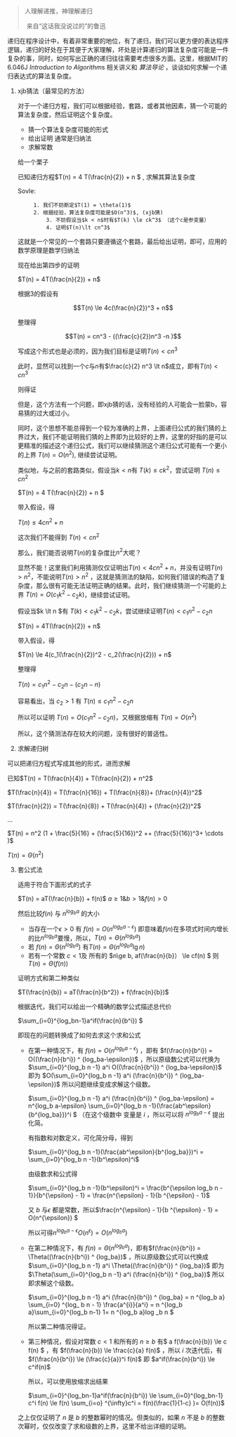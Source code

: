 >人理解递推，神理解递归   
>
>​									来自“这话我没说过的”的鲁迅

​	递归在程序设计中，有着非常重要的地位，有了递归，我们可以更方便的表达程序逻辑，递归的好处在于其便于大家理解，坏处是计算递归的算法复杂度可能是一件复杂的事，同时，如何写出正确的递归往往需要考虑很多方面。这里，根据MIT的6.046J *Introduction to Algorithm*s 相关讲义和 *算法导论* ，谈谈如何求解一个递归表达式的算法复杂度。

1. xjb猜法（最常见的方法）

   对于一个递归方程，我们可以根据经验，套路，或者其他因素，猜一个可能的算法复杂度，然后证明这个复杂度。

   * 猜一个算法复杂度可能的形式
   * 给出证明 通常是归纳法
   * 求解常数

   给一个栗子

   已知递归方程$T(n) = 4 T(\frac{n}{2}) + n $ , 求解其算法复杂度

   Sovle:

          	1. 我们不妨断定$T(1) = \theta(1)$
           	2. 根据经验，算法复杂度可能是$O(n^3)$, (xjb猜)
            	3. 不妨假设当$k < n$时有$T(k) \le ck^3$ （这个c是参变量）
            	4. 证明$T(n)\lt cn^3$

   这就是一个常见的一个套路只要遵循这个套路，最后给出证明，即可，应用的数学原理是数学归纳法

   现在给出第四步的证明

   $T(n) = 4T(\frac{n}{2}) + n$

   根据3的假设有

   $$T(n) \le 4c(\frac{n}{2})^3 + n$$

   整理得

   $$T(n) = cn^3 - ((\frac{c}{2})n^3 -n )$$

   写成这个形式也是必须的，因为我们目标是证明$T(n)\lt cn^3$

   此时，显然可以找到一个$c$与$n$有$\frac{c}{2} n^3 \lt n$成立，即有$T(n) \lt cn^3$

   则得证

   但是，这个方法有一个问题，即xjb猜的话，没有经验的人可能会一脸蒙b，容易猜的过大或过小。

   同时，这个思想不能总得到一个较为准确的上界，上面递归公式的我们猜的上界过大，我们不能证明我们猜的上界即为比较好的上界，这里的好指的是可以更精准的描述这个递归公式，我们可以继续猜测这个递归公式可能有一个更小的上界 $T(n) = O(n^2)$, 继续尝试证明。

   类似地，与之前的套路类似，假设当$k\lt n$有 $T(k) \le ck^2$，尝试证明 $T(n) \le cn^2$ 

   $T(n) = 4 T(\frac{n}{2}) + n $

   带入假设，得

   $T(n) \le 4cn^2 + n$

   这次我们不能得到 $T(n) \lt cn^2$

   那么，我们能否说明$T(n)$的复杂度比$n^2$大呢？

   显然不能！这里我们利用猜测仅仅证明出$T(n) < 4cn^2 + n$，并没有证明$T(n)>n^2$，不能说明$T(n) > n^2$ ，这就是猜测法的缺陷，如何我们错误的构造了复杂度，那么很有可能无法证明正确的结果。此时，我们继续猜测一个可能的上界 $T(n) = O(c_1k^2-c_2k)$，继续尝试证明。

   假设当$k \lt n $有 $T(k) < c_1k^2-c_2k$，尝试继续证明$T(n) < c_1n^2-c_2n$

   $T(n) = 4T(\frac{n}{2}) + n$

   带入假设，得

   $T(n) \le 4(c_1(\frac{n}{2})^2 - c_2(\frac{n}{2})) + n$

   整理得

   $T(n) = c_1n^2-c_2n-(c_2n-n)$

   容易看出，当 $c_2 \gt 1$ 有 $T(n) \le c_1n^2 - c_2n$

   所以可以证明 $T(n)=O(c_1n^2-c_2n)$，又根据放缩有 $T(n) = O(n^2)$

   所以，这个猜测法存在较大的问题，没有很好的普适性。

2. 求解递归树

  可以把递归方程式写成其他的形式，进而求解

  已知$T(n) = T(\frac{n}{4}) + T(\frac{n}{2}) + n^2$

  $T(\frac{n}{4}) = T(\frac{n}{16}) + T(\frac{n}{8})+ (\frac{n}{4})^2$

  $T(\frac{n}{2}) = T(\frac{n}{8}) + T(\frac{n}{4}) + (\frac{n}{2})^2$

  $\ldots$

  $T(n) = n^2 (1 + \frac{5}{16} + (\frac{5}{16})^2 ++ (\frac{5}{16})^3+ \cdots )$

  $T(n) = \Theta(n^2)$

3. 套公式法

   适用于符合下面形式的式子

   $T(n) = aT(\frac{n}{b}) + f(n)$     $a \ge 1 \& b\gt 1 \& f(n) \gt 0$

   然后比较$f(n)$ 与 $n^{log_ba}$ 的大小

   * 当存在一个$\epsilon \gt 0$ 有 $f(n)  = O(n^{log_ba-\epsilon})$ 即意味着$f(n)$在多项式时间内增长的比$n^{log_ba}$要慢，所以，$T(n) = \Theta(n^{log_ba})$
   * 若 $f(n) = \Theta(n^{log_ba})$ 有$T(n) = \Theta(n^{log_ba} \lg n)$
   * 若有一个常数 $c < 1$及 所有的 $n\ge b, af(\frac{n}{b}） \le cf(n) $ 则 $T(n) = \Theta(f(n))$

   证明方式和第二种类似

   $T(\frac{n}{b}) = aT(\frac{n}{b^2}) + f(\frac{n}{b})$

   根据迭代，我们可以给出一个精确的数学公式描述总代价

   $\sum_{i=0}^{log_bn-1}a^if(\frac{n}{b^i}) $

   即现在的问题转换成了如何去求这个求和公式

   * 在第一种情况下，有 $f(n) = O(n^{log_ba-\epsilon})$ ，即有 $f(\frac{n}{b^i}) = O((\frac{n}{b^i}) ^ {log_ba-\epsilon})$ ，所以原级数公式可以代换为 $\sum_{i=0}^{log_b n -1} a^i O((\frac{n}{b^i}) ^ {log_ba-\epsilon})$  即为 $O(\sum_{i=0}^{log_b n -1} a^i (\frac{n}{b^i}) ^ {log_ba-\epsilon})$ 所以问题继续变成求解这个级数。

     $\sum_{i=0}^{log_b n -1} a^i (\frac{n}{b^i}) ^ {log_ba-\epsilon} = n^{log_b a-\epsilon} \sum_{i=0}^{log_b n -1}(\frac{ab^\epsilon}{b^{log_ba}})^i $  （在这个级数中 变量是 $i$ ，所以可以将 $n^{log_b a - \epsilon}$ 提出化简。

     有指数和对数定义，可化简分母，得到

      $\sum_{i=0}^{log_b n -1}(\frac{ab^\epsilon}{b^{log_ba}})^i = \sum_{i=0}^{log_b n -1}(b^\epsilon)^i$ 

     由级数求和公式得

     $\sum_{i=0}^{log_b n -1}(b^\epsilon)^i = \frac{b^{\epsilon log_b n - 1}}{b^{\epsilon} - 1} = \frac{n^{\epsilon} - 1}{b ^{\epsilon} - 1}$

     又 $b$ 与$\epsilon$ 都是常数，所以$\frac{n^{\epsilon} - 1}{b ^{\epsilon} - 1}  = O(n^{\epsilon}) $ 

     所以可得$n^{log_b a-\epsilon} O(n^\epsilon) = O(n^{log_b a})$

   * 在第二种情况下，有 $f(n) = \Theta(n^{log_b a})$，即有$f(\frac{n}{b^i}) = \Theta((\frac{n}{b^i}) ^ {log_ba})$ ，所以原级数公式可以代换成$\sum_{i=0}^{log_b n -1} a^i \Theta((\frac{n}{b^i}) ^ {log_ba})$ 即为$\Theta(\sum_{i=0}^{log_b n -1} a^i (\frac{n}{b^i}) ^ {log_ba})$ 所以即求解这个级数。

     $\sum_{i=0}^{log_b n -1} a^i (\frac{n}{b^i}) ^ {log_ba} = n ^{log_b a} \sum_{i=0} ^{log_ b n - 1} \frac{a^{i}}{a^i} = n ^{log_b a}\sum_{i=0}^{log_b n-1} 1= n ^{log_b a}log _b n $  

     所以第二种情况得证。

   * 第三种情况，假设对常数 $c < 1$ 和所有的 $n \ge b$ 有$ a f(\frac{n}{b}) \le c f(n) $ ，有 $f(\frac{n}{b}) \le \frac{c}{a} f(n)$ ，所以 $i$ 次迭代后，有 $f(\frac{n}{b^i}) \le (\frac{c}{a})^i f(n)$ 即 $a^if(\frac{n}{b^i}) \le c^if(n)$

     所以，可以使用放缩求出结果

     $\sum_{i=0}^{log_bn-1}a^if(\frac{n}{b^i}) \le \sum_{i=0}^{log_bn-1} c^i f(n) \le f(n) \sum_{i=o} ^{\infty}c^i = f(n)(\frac{1}{1-c} )= O(f(n))$   

   之上仅仅证明了 $n$ 是 $b$ 的整数幂时的情况。但类似的，如果 $n$ 不是 $b$ 的整数次幂时，仅仅改变了求和级数的上界，这里不给出详细的证明。